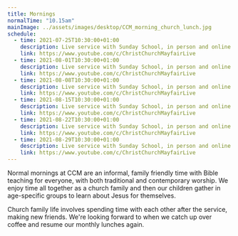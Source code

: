 ```yaml
---
title: Mornings
normalTime: "10.15am"
mainImage: ../assets/images/desktop/CCM_morning_church_lunch.jpg
schedule:
  - time: 2021-07-25T10:30:00+01:00
    description: Live service with Sunday School, in person and online.
    link: https://www.youtube.com/c/ChristChurchMayfairLive
  - time: 2021-08-01T10:30:00+01:00
    description: Live service with Sunday School, in person and online.
    link: https://www.youtube.com/c/ChristChurchMayfairLive
  - time: 2021-08-08T10:30:00+01:00
    description: Live service with Sunday School, in person and online.
    link: https://www.youtube.com/c/ChristChurchMayfairLive
  - time: 2021-08-15T10:30:00+01:00
    description: Live service with Sunday School, in person and online.
    link: https://www.youtube.com/c/ChristChurchMayfairLive
  - time: 2021-08-22T10:30:00+01:00
    description: Live service with Sunday School, in person and online.
    link: https://www.youtube.com/c/ChristChurchMayfairLive
  - time: 2021-08-29T10:30:00+01:00
    description: Live service with Sunday School, in person and online.
    link: https://www.youtube.com/c/ChristChurchMayfairLive
---
```

Normal mornings at CCM are an informal, family friendly time with Bible teaching for everyone, with both traditional and contemporary worship. We enjoy time all together as a church family and then our children gather in age-specific groups to learn about Jesus for themselves.

Church family life involves spending time with each other after the service, making new friends. We're looking forward to when we catch up over coffee and resume our monthly lunches again.

